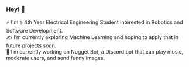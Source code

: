 ### Hey! 👋
⚡ I'm a 4th Year Electrical Engineering Student interested in Robotics and Software Development.<br>
✍️ I’m currently exploring Machine Learning and hoping to apply that in future projects soon.<br>
🤖 I’m currently working on Nugget Bot, a Discord bot that can play music, moderate users, and send funny images.



